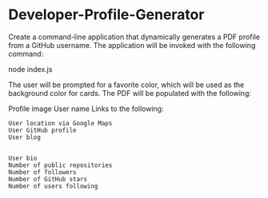 # Developer-Profile-Generator

Create a command-line application that dynamically generates a PDF profile from a GitHub username. The application will be invoked with the following command:

node index.js

The user will be prompted for a favorite color, which will be used as the background color for cards. The PDF will be populated with the following:

Profile image
User name
Links to the following:

    User location via Google Maps
    User GitHub profile
    User blog


    User bio
    Number of public repositories
    Number of followers
    Number of GitHub stars
    Number of users following

